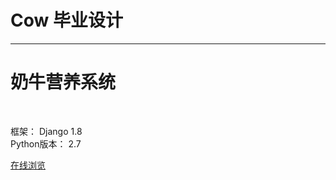# Cow  毕业设计<br>
--------------
<h1>奶牛营养系统</h1><br>

框架： Django 1.8<br>
Python版本： 2.7<br>

<a href="119.23.70.18" target="_blank">在线浏览</a>
